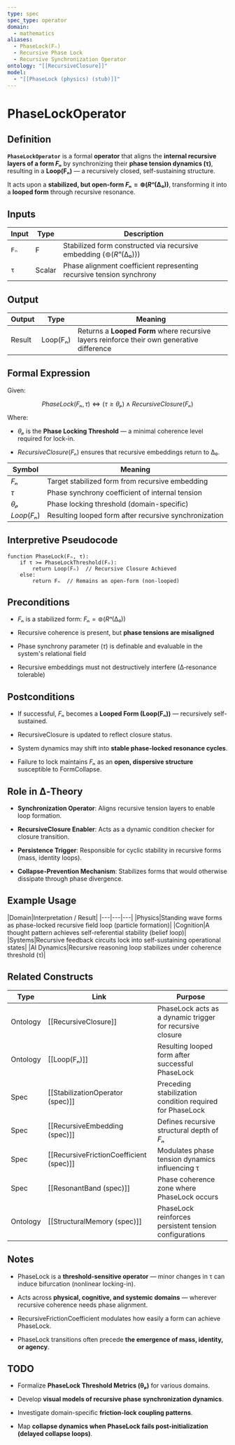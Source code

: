 ```yaml
---
type: spec
spec_type: operator
domain:
  - mathematics
aliases:
  - PhaseLock(Fₙ)
  - Recursive Phase Lock
  - Recursive Synchronization Operator
ontology: "[[RecursiveClosure]]"
model:
  - "[[PhaseLock (physics) (stub)]]"
---
```


# PhaseLockOperator

## Definition

**`PhaseLockOperator`** is a formal **operator** that aligns the **internal recursive layers of a form $Fₙ$** by synchronizing their **phase tension dynamics (τ)**, resulting in a **Loop(Fₙ)** — a recursively closed, self-sustaining structure.

It acts upon a **stabilized, but open-form $Fₙ = ⊚(Rⁿ(∆₀))$**, transforming it into a **looped form** through recursive resonance.


## Inputs

|Input|Type|Description|
|---|---|---|
|`Fₙ`|F|Stabilized form constructed via recursive embedding ($⊚(Rⁿ(∆₀))$)|
|`τ`|Scalar|Phase alignment coefficient representing recursive tension synchrony|


## Output

|Output|Type|Meaning|
|---|---|---|
|Result|Loop(Fₙ)|Returns a **Looped Form** where recursive layers reinforce their own generative difference|


## Formal Expression

Given:

$$
PhaseLock(Fₙ, τ) ⇔ (τ ≥ θₚ) \wedge RecursiveClosure(Fₙ)
$$

Where:

- $θₚ$ is the **Phase Locking Threshold** — a minimal coherence level required for lock-in.
    
- $RecursiveClosure(Fₙ)$ ensures that recursive embeddings return to $∆₀$.
    

|Symbol|Meaning|
|---|---|
|$Fₙ$|Target stabilized form from recursive embedding|
|$τ$|Phase synchrony coefficient of internal tension|
|$θₚ$|Phase locking threshold (domain-specific)|
|$Loop(Fₙ)$|Resulting looped form after recursive synchronization|

## Interpretive Pseudocode

```pseudo
function PhaseLock(Fₙ, τ):
    if τ >= PhaseLockThreshold(Fₙ):
        return Loop(Fₙ)  // Recursive Closure Achieved
    else:
        return Fₙ  // Remains an open-form (non-looped)
```


## Preconditions

- $Fₙ$ is a stabilized form: $Fₙ = ⊚(Rⁿ(∆₀))$
    
- Recursive coherence is present, but **phase tensions are misaligned**
    
- Phase synchrony parameter ($τ$) is definable and evaluable in the system's relational field
    
- Recursive embeddings must not destructively interfere (∆‑resonance tolerable)
    

## Postconditions

- If successful, $Fₙ$ becomes a **Looped Form (Loop(Fₙ))** — recursively self-sustained.
    
- RecursiveClosure is updated to reflect closure status.
    
- System dynamics may shift into **stable phase-locked resonance cycles**.
    
- Failure to lock maintains $Fₙ$ as an **open, dispersive structure** susceptible to FormCollapse.
    

## Role in ∆‑Theory

- **Synchronization Operator**: Aligns recursive tension layers to enable loop formation.
    
- **RecursiveClosure Enabler**: Acts as a dynamic condition checker for closure transition.
    
- **Persistence Trigger**: Responsible for cyclic stability in recursive forms (mass, identity loops).
    
- **Collapse-Prevention Mechanism**: Stabilizes forms that would otherwise dissipate through phase divergence.
    

## Example Usage

|Domain|Interpretation / Result| |---|---|---| |Physics|Standing wave forms as phase-locked recursive field loop (particle formation)| |Cognition|A thought pattern achieves self-referential stability (belief loop)| |Systems|Recursive feedback circuits lock into self-sustaining operational states| |AI Dynamics|Recursive reasoning loop stabilizes under coherence threshold (τ)|


## Related Constructs

|Type|Link|Purpose|
|---|---|---|
|Ontology|[[RecursiveClosure]]|PhaseLock acts as a dynamic trigger for recursive closure|
|Ontology|[[Loop(Fₙ)]]|Resulting looped form after successful PhaseLock|
|Spec|[[StabilizationOperator (spec)]]|Preceding stabilization condition required for PhaseLock|
|Spec|[[RecursiveEmbedding (spec)]]|Defines recursive structural depth of $Fₙ$|
|Spec|[[RecursiveFrictionCoefficient (spec)]]|Modulates phase tension dynamics influencing τ|
|Spec|[[ResonantBand (spec)]]|Phase coherence zone where PhaseLock occurs|
|Ontology|[[StructuralMemory (spec)]]|PhaseLock reinforces persistent tension configurations|


## Notes

- PhaseLock is a **threshold-sensitive operator** — minor changes in τ can induce bifurcation (nonlinear locking-in).
    
- Acts across **physical, cognitive, and systemic domains** — wherever recursive coherence needs phase alignment.
    
- RecursiveFrictionCoefficient modulates how easily a form can achieve PhaseLock.
    
- PhaseLock transitions often precede **the emergence of mass, identity, or agency**.
    

## TODO

- Formalize **PhaseLock Threshold Metrics (θₚ)** for various domains.
    
- Develop **visual models of recursive phase synchronization dynamics**.
    
- Investigate domain-specific **friction-lock coupling patterns**.
    
- Map **collapse dynamics when PhaseLock fails post-initialization (delayed collapse loops)**.
    